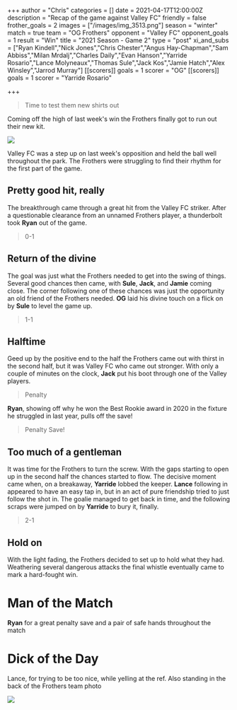 +++
author = "Chris"
categories = []
date = 2021-04-17T12:00:00Z
description = "Recap of the game against Valley FC"
friendly = false
frother_goals = 2
images = ["/images/img_3513.png"]
season = "winter"
match = true
team = "OG Frothers"
opponent = "Valley FC"
opponent_goals = 1
result = "Win"
title = "2021 Season - Game 2"
type = "post"
xi_and_subs = ["Ryan Kindell","Nick Jones","Chris Chester","Angus Hay-Chapman","Sam Abbiss","Milan Mrdalj","Charles Daily","Evan Hanson","Yarride Rosario","Lance Molyneaux","Thomas Sule","Jack Kos","Jamie Hatch","Alex Winsley","Jarrod Murray"]
[[scorers]]
goals = 1
scorer = "OG"
[[scorers]]
goals = 1
scorer = "Yarride Rosario"

+++
> Time to test them new shirts out

Coming off the high of last week's win the Frothers finally got to run out their new kit.

![](/images/2585517870_7ccf78cd04_o.jpg)

Valley FC was a step up on last week's opposition and held the ball well throughout the park. The Frothers were struggling to find their rhythm for the first part of the game.

## Pretty good hit, really

The breakthrough came through a great hit from the Valley FC striker. After a questionable clearance from an unnamed Frothers player, a thunderbolt took **Ryan** out of the game.

> 0-1

## Return of the divine

The goal was just what the Frothers needed to get into the swing of things. Several good chances then came, with **Sule**, **Jack**, and **Jamie** coming close. The corner following one of these chances was just the opportunity an old friend of the Frothers needed. **OG** laid his divine touch on a flick on by **Sule** to level the game up.

> 1-1

## Halftime

Geed up by the positive end to the half the Frothers came out with thirst in the second half, but it was Valley FC who came out stronger. With only a couple of minutes on the clock, **Jack** put his boot through one of the Valley players.

> Penalty

**Ryan**, showing off why he won the Best Rookie award in 2020 in the fixture he struggled in last year, pulls off the save!

> Penalty Save!

## Too much of a gentleman

It was time for the Frothers to turn the screw. With the gaps starting to open up in the second half the chances started to flow. The decisive moment came when, on a breakaway, **Yarride** lobbed the keeper. **Lance** following in appeared to have an easy tap in, but in an act of pure friendship tried to just follow the shot in. The goalie managed to get back in time, and the following scraps were jumped on by **Yarride** to bury it, finally.

> 2-1

## Hold on

With the light fading, the Frothers decided to set up to hold what they had. Weathering several dangerous attacks the final whistle eventually came to mark a hard-fought win.

# Man of the Match

**Ryan** for a great penalty save and a pair of safe hands throughout the match

# Dick of the Day

Lance, for trying to be too nice, while yelling at the ref. Also standing in the back of the Frothers team photo

![](/images/img_3513.png)
